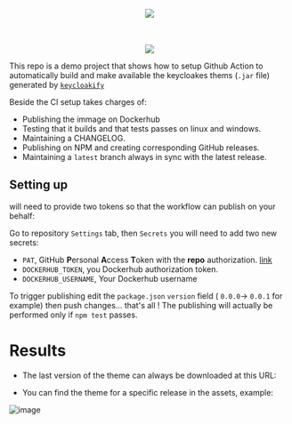 <p align="center">
    <img src="https://user-images.githubusercontent.com/6702424/110417203-6bae4e80-8095-11eb-8211-2592a5758668.png">  
</p>
<p align="center">
    <i></i>
    <br>
    <br>
    <img src="https://github.com/garronej/keycloakify-demo-app/workflows/ci/badge.svg?branch=main">
</p>


This repo is a demo project that shows how to setup Github Action to automatically
build and make available the keycloakes thems (`.jar` file) generated by [`keycloakify`](https://github.com/InseeFrLab/keycloakify)

Beside the CI setup takes charges of:

- Publishing the immage on Dockerhub
- Testing that it builds and that tests passes on linux and windows.
- Maintaining a CHANGELOG.
- Publishing on NPM and creating corresponding GitHub releases.
- Maintaining a ``latest`` branch always in sync with the latest release.

## Setting up

will need to provide two tokens so that the workflow can publish on your behalf:

Go to repository ``Settings`` tab, then ``Secrets`` you will need to add two new secrets:
- ``PAT``, GitHub **P**ersonal **A**ccess **T**oken with the **repo** authorization. [link](https://github.com/settings/tokens)
- ``DOCKERHUB_TOKEN``, you Dockerhub authorization token.
- ``DOCKERHUB_USERNAME``, Your Dockerhub username

To trigger publishing edit the ``package.json`` ``version`` field ( ``0.0.0``-> ``0.0.1`` for example) then push changes... that's all !
The publishing will actually be performed only if ``npm test`` passes.  

# Results

- The last version of the theme can always be downloaded at this URL:  



- You can find the theme for a specific release in the assets, example:

 ![image](https://user-images.githubusercontent.com/6702424/110415780-ceeab180-8092-11eb-98a5-68ded9bfeeb7.png)
